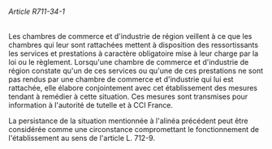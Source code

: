###### Article R711-34-1

Les chambres de commerce et d'industrie de région veillent à ce que les chambres qui leur sont rattachées mettent à disposition des ressortissants les services et prestations à caractère obligatoire mise à leur charge par la loi ou le règlement. Lorsqu'une chambre de commerce et d'industrie de région constate qu'un de ces services ou qu'une de ces prestations ne sont pas rendus par une chambre de commerce et d'industrie qui lui est rattachée, elle élabore conjointement avec cet établissement des mesures tendant à remédier à cette situation. Ces mesures sont transmises pour information à l'autorité de tutelle et à CCI France.

La persistance de la situation mentionnée à l'alinéa précédent peut être considérée comme une circonstance compromettant le fonctionnement de l'établissement au sens de l'article L. 712-9.

